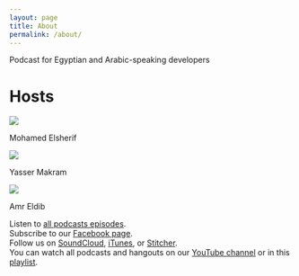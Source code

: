 ```yaml
---
layout: page
title: About
permalink: /about/
---
```


Podcast for Egyptian and Arabic-speaking developers

# Hosts
<div class="col col-12">
    <div class="col col-4">
        <img src="{{ site.url }}{{ site.baseurl }}/assets/MohamedElsherif.jpg" />
        <p>Mohamed Elsherif</p>
    </div>
    <div class="col col-4">
        <img src="{{ site.url }}{{ site.baseurl }}/assets/YasserMakram.jpg" />
        <p>Yasser Makram</p>
    </div>
    <div class="col col-4">
        <img src="{{ site.url }}{{ site.baseurl }}/assets/AmrEldib.jpg" />
        <p>Amr Eldib</p>
    </div>
</div>
  
  
Listen to [all podcasts episodes](https://soundcloud.com/askdeveloper).  
Subscribe to our [Facebook page](https://www.facebook.com/askdeveloper/).  
Follow us on [SoundCloud](https://soundcloud.com/askdeveloper/sets/askdeveloper), [iTunes](https://itunes.apple.com/us/podcast/ask-developer-podcast/id627390638), or [Stitcher](http://www.stitcher.com/podcast/ask-developer-podcast).  
You can watch all podcasts and hangouts on our [YouTube channel](https://www.youtube.com/user/bashmohandes) or in this [playlist](https://www.youtube.com/playlist?list=PLJYBTsbldfv8tWX-KJMMmCO313pBXKL4l).  

